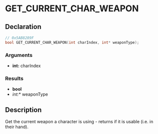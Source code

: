 # GET_CURRENT_CHAR_WEAPON

## Declaration
```cpp
// 0x5AB8289F
bool GET_CURRENT_CHAR_WEAPON(int charIndex, int* weaponType);
```

### Arguments
- **int:** charIndex

### Results
- **bool**
- **int*:** weaponType

## Description
Get the current weapon a character is using - returns if it is usable (i.e. in their hand).